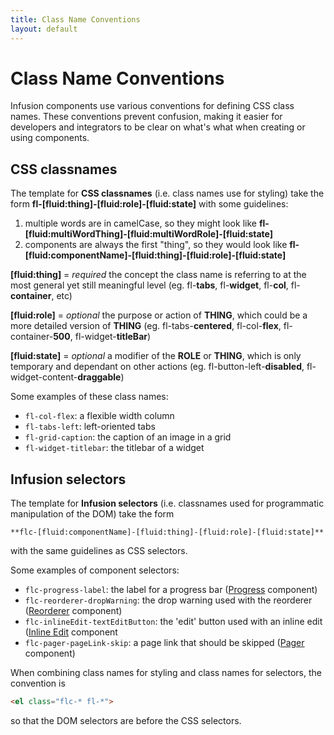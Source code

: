 ```yaml
---
title: Class Name Conventions
layout: default
---
```


# Class Name Conventions #

Infusion components use various conventions for defining CSS class names. These conventions prevent confusion, making it easier for developers and integrators to be clear on what's what when creating or using components.

## CSS classnames ##

The template for **CSS classnames** (i.e. class names use for styling) take the form **fl-[fluid:thing]-[fluid:role]-[fluid:state]** with some guidelines:

1. multiple words are in camelCase, so they might look like **fl-[fluid:multiWordThing]-[fluid:multiWordRole]-[fluid:state]**
2. components are always the first "thing", so they would look like **fl-[fluid:componentName]-[fluid:thing]-[fluid:role]-[fluid:state]**

**[fluid:thing]** = _required_ the concept the class name is referring to at the most general yet still meaningful level (eg. fl-**tabs**, fl-**widget**, fl-**col**, fl-**container**, etc)

**[fluid:role]** = _optional_ the purpose or action of **THING**, which could be a more detailed version of **THING** (eg. fl-tabs-**centered**, fl-col-**flex**, fl-container-**500**, fl-widget-**titleBar**)

**[fluid:state]** = _optional_ a modifier of the **ROLE** or **THING**, which is only temporary and dependant on other actions (eg. fl-button-left-**disabled**, fl-widget-content-**draggable**)

Some examples of these class names:

* `fl-col-flex`: a flexible width column
* `fl-tabs-left`: left-oriented tabs
* `fl-grid-caption`: the caption of an image in a grid
* `fl-widget-titlebar`: the titlebar of a widget

## Infusion selectors ##

The template for **Infusion selectors** (i.e. classnames used for programmatic manipulation of the DOM) take the form

    **flc-[fluid:componentName]-[fluid:thing]-[fluid:role]-[fluid:state]**

with the same guidelines as CSS selectors.

Some examples of component selectors:

* `flc-progress-label`: the label for a progress bar ([Progress](to-do/Progress.md) component)
* `flc-reorderer-dropWarning`: the drop warning used with the reorderer ([Reorderer](to-do/Reorderer.md) component)
* `flc-inlineEdit-textEditButton`: the 'edit' button used with an inline edit ([Inline Edit](to-do/InlineEdit.md) component
* `flc-pager-pageLink-skip`: a page link that should be skipped ([Pager](to-do/Pager.md) component)

When combining class names for styling and class names for selectors, the convention is 

```html
<el class="flc-* fl-*">
```

so that the DOM selectors are before the CSS selectors.
